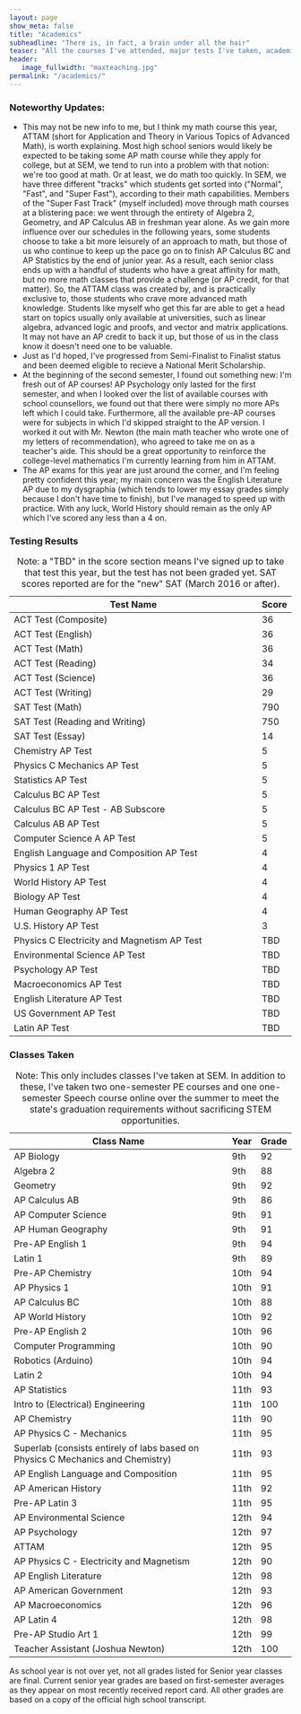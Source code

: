 ```yaml
---
layout: page
show_meta: false
title: "Academics"
subheadline: "There is, in fact, a brain under all the hair"
teaser: "All the courses I've attended, major tests I've taken, academic awards I've won, and so on."
header:
   image_fullwidth: "maxteaching.jpg"
permalink: "/academics/"
---
```


<h3>Noteworthy Updates:</h3>

<ul>
  <li>
	This may not be new info to me, but I think my math course this year, ATTAM (short for Application and Theory in Various Topics of Advanced Math), is worth explaining. Most high school seniors would likely be expected to be taking some AP math course while they apply for college, but at SEM, we tend to run into a problem with that notion: we're too good at math. Or at least, we do math too quickly. In SEM, we have three different "tracks" which students get sorted into ("Normal", "Fast", and "Super Fast"), according to their math capabilities. Members of the "Super Fast Track" (myself included) move through math courses at a blistering pace: we went through the entirety of Algebra 2, Geometry, and AP Calculus AB in freshman year alone. As we gain more influence over our schedules in the following years, some students choose to take a bit more leisurely of an approach to math, but those of us who continue to keep up the pace go on to finish AP Calculus BC and AP Statistics by the end of junior year. As a result, each senior class ends up with a handful of students who have a great affinity for math, but no more math classes that provide a challenge (or AP credit, for that matter). So, the ATTAM class was created by, and is practically exclusive to, those students who crave more advanced math knowledge. Students like myself who get this far are able to get a head start on topics usually only available at universities, such as linear algebra, advanced logic and proofs, and vector and matrix applications. It may not have an AP credit to back it up, but those of us in the class know it doesn't need one to be valuable.
  </li>
  <li>
	Just as I'd hoped, I've progressed from Semi-Finalist to Finalist status and been deemed eligible to recieve a National Merit Scholarship.
  </li>
  <li>
	At the beginning of the second semester, I found out something new: I'm fresh out of AP courses! AP Psychology only lasted for the first semester, and when I looked over the list of available courses with school counsellors, we found out that there were simply no more APs left which I could take. Furthermore, all the available pre-AP courses were for subjects in which I'd skipped straight to the AP version. I worked it out with Mr. Newton (the main math teacher who wrote one of my letters of recommendation), who agreed to take me on as a teacher's aide. This should be a great opportunity to reinforce the college-level mathematics I'm currently learning from him in ATTAM.
  </li>
  <li>
	The AP exams for this year are just around the corner, and I'm feeling pretty confident this year; my main concern was the English Literature AP due to my dysgraphia (which tends to lower my essay grades simply because I don't have time to finish), but I've managed to speed up with practice. With any luck, World History should remain as the only AP which I've scored any less than a 4 on.
  </li>
</ul>

<h3>Testing Results</h3>

<table>
  <caption>Note: a "TBD" in the score section means I've signed up to take that test this year, but the test has not been graded yet. SAT scores reported are for the "new" SAT (March 2016 or after).</caption>
  <colgroup>
    <col span="1" style="width: 95%;">
    <col span="1" style="width: 5%;">
  </colgroup>
  <thead>
    <tr>
      <th>Test Name</th>
      <th>Score</th>
    </tr>
  </thead>
  <tbody>
    <tr>
      <td>ACT Test (Composite)</td>
      <td>36</td>
    </tr>
	<tr>
      <td>ACT Test (English)</td>
      <td>36</td>
    </tr>
	<tr>
      <td>ACT Test (Math)</td>
      <td>36</td>
    </tr>
	<tr>
      <td>ACT Test (Reading)</td>
      <td>34</td>
    </tr>
	<tr>
      <td>ACT Test (Science)</td>
      <td>36</td>
    </tr>
	<tr>
      <td>ACT Test (Writing)</td>
      <td>29</td>
    </tr>
	<tr>
      <td>SAT Test (Math)</td>
      <td>790</td>
    </tr>
	<tr>
      <td>SAT Test (Reading and Writing)</td>
      <td>750</td>
    </tr>
	<tr>
      <td>SAT Test (Essay)</td>
      <td>14</td>
    </tr>
	<tr>
      <td>Chemistry AP Test</td>
      <td>5</td>
    </tr>
	<tr>
      <td>Physics C Mechanics AP Test</td>
      <td>5</td>
    </tr>
	<tr>
      <td>Statistics AP Test</td>
      <td>5</td>
    </tr>
	<tr>
      <td>Calculus BC AP Test</td>
      <td>5</td>
    </tr>
	<tr>
      <td>Calculus BC AP Test - AB Subscore</td>
      <td>5</td>
    </tr>
	<tr>
      <td>Calculus AB AP Test</td>
      <td>5</td>
    </tr>
	<tr>
      <td>Computer Science A AP Test</td>
      <td>5</td>
    </tr>
	<tr>
      <td>English Language and Composition AP Test</td>
      <td>4</td>
    </tr>
	<tr>
      <td>Physics 1 AP Test</td>
      <td>4</td>
    </tr>
	<tr>
      <td>World History AP Test</td>
      <td>4</td>
    </tr>
	<tr>
      <td>Biology AP Test</td>
      <td>4</td>
    </tr>
	<tr>
      <td>Human Geography AP Test</td>
      <td>4</td>
    </tr>
	<tr>
      <td>U.S. History AP Test</td>
      <td>3</td>
    </tr>
	<tr>
      <td>Physics C Electricity and Magnetism AP Test</td>
      <td>TBD</td>
    </tr>
	<tr>
      <td>Environmental Science AP Test</td>
      <td>TBD</td>
    </tr>
	<tr>
      <td>Psychology AP Test</td>
      <td>TBD</td>
    </tr>
	<tr>
      <td>Macroeconomics AP Test</td>
      <td>TBD</td>
    </tr>
	<tr>
      <td>English Literature AP Test</td>
      <td>TBD</td>
    </tr>
	<tr>
      <td>US Government AP Test</td>
      <td>TBD</td>
    </tr>
	<tr>
      <td>Latin AP Test</td>
      <td>TBD</td>
    </tr>
  </tbody>
</table>

<h3>Classes Taken</h3>

<table>
  <caption>Note: This only includes classes I've taken at SEM. In addition to these, I've taken two one-semester PE courses and one one-semester Speech course online over the summer to meet the state's graduation requirements without sacrificing STEM opportunities.</caption>
  <colgroup>
    <col span="1" style="width: 90%;">
    <col span="1" style="width: 5%;">
	<col span="1" style="width: 5%;">
  </colgroup>
  <thead>
    <tr>
      <th>Class Name</th>
      <th>Year</th>
	  <th>Grade</th>
    </tr>
  </thead>
  <tbody>
    <tr>
      <td>AP Biology</td>
      <td>9th</td>
	  <td>92</td>
    </tr>
    <tr>
      <td>Algebra 2</td>
      <td>9th</td>
	  <td>88</td>
    </tr>
    <tr>
      <td>Geometry</td>
      <td>9th</td>
	  <td>92</td>
    </tr>
    <tr>
      <td>AP Calculus AB</td>
      <td>9th</td>
	  <td>86</td>
    </tr>
    <tr>
      <td>AP Computer Science</td>
      <td>9th</td>
	  <td>91</td>
    </tr>
    <tr>
      <td>AP Human Geography</td>
      <td>9th</td>
	  <td>91</td>
    </tr>
    <tr>
      <td>Pre-AP English 1</td>
      <td>9th</td>
	  <td>94</td>
    </tr>
    <tr>
      <td>Latin 1</td>
      <td>9th</td>
	  <td>89</td>
    </tr>
	<tr>
      <td>Pre-AP Chemistry</td>
      <td>10th</td>
	  <td>94</td>
    </tr>
	<tr>
      <td>AP Physics 1</td>
      <td>10th</td>
	  <td>91</td>
    </tr>
	<tr>
      <td>AP Calculus BC</td>
      <td>10th</td>
	  <td>88</td>
    </tr>
	<tr>
      <td>AP World History</td>
      <td>10th</td>
	  <td>92</td>
    </tr>
	<tr>
      <td>Pre-AP English 2</td>
      <td>10th</td>
	  <td>96</td>
    </tr>
	<tr>
      <td>Computer Programming</td>
      <td>10th</td>
	  <td>90</td>
    </tr>
	<tr>
      <td>Robotics (Arduino)</td>
      <td>10th</td>
	  <td>94</td>
    </tr>
	<tr>
      <td>Latin 2</td>
      <td>10th</td>
	  <td>94</td>
    </tr>
	<tr>
      <td>AP Statistics</td>
      <td>11th</td>
	  <td>93</td>
    </tr>
	<tr>
      <td>Intro to (Electrical) Engineering</td>
      <td>11th</td>
	  <td>100</td>
    </tr>
	<tr>
      <td>AP Chemistry</td>
      <td>11th</td>
	  <td>90</td>
    </tr>
	<tr>
      <td>AP Physics C - Mechanics</td>
      <td>11th</td>
	  <td>95</td>
    </tr>
	<tr>
      <td>Superlab (consists entirely of labs based on Physics C Mechanics and Chemistry)</td>
      <td>11th</td>
	  <td>93</td>
    </tr>
	<tr>
      <td>AP English Language and Composition</td>
      <td>11th</td>
	  <td>95</td>
    </tr>
	<tr>
      <td>AP American History</td>
      <td>11th</td>
	  <td>92</td>
    </tr>
	<tr>
      <td>Pre-AP Latin 3</td>
      <td>11th</td>
	  <td>95</td>
    </tr>
	<tr>
      <td>AP Environmental Science</td>
      <td>12th</td>
	  <td>94</td>
    </tr>
	<tr>
      <td>AP Psychology</td>
      <td>12th</td>
	  <td>97</td>
    </tr>
	<tr>
      <td>ATTAM</td>
      <td>12th</td>
	  <td>95</td>
    </tr>
	<tr>
      <td>AP Physics C - Electricity and Magnetism</td>
      <td>12th</td>
	  <td>90</td>
    </tr>
	<tr>
      <td>AP English Literature</td>
      <td>12th</td>
	  <td>98</td>
    </tr>
	<tr>
      <td>AP American Government</td>
      <td>12th</td>
	  <td>93</td>
    </tr>
	<tr>
      <td>AP Macroeconomics</td>
      <td>12th</td>
	  <td>96</td>
    </tr>
	<tr>
      <td>AP Latin 4</td>
      <td>12th</td>
	  <td>98</td>
    </tr>
	<tr>
      <td>Pre-AP Studio Art 1</td>
      <td>12th</td>
	  <td>99</td>
    </tr>
	<tr>
      <td>Teacher Assistant (Joshua Newton)</td>
      <td>12th</td>
	  <td>100</td>
    </tr>
  </tbody>
</table>
As school year is not over yet, not all grades listed for Senior year classes are final. Current senior year grades are based on first-semester averages as they appear on most recently received report card. All other grades are based on a copy of the official high school transcript.